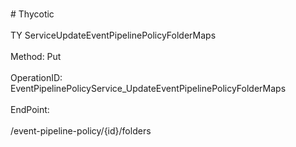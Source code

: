 <br>#     Thycotic</br>
<br>TY ServiceUpdateEventPipelinePolicyFolderMaps</br>
<br>Method: Put</br>
<br>OperationID: EventPipelinePolicyService_UpdateEventPipelinePolicyFolderMaps</br>
<br>EndPoint:</br>
<br>/event-pipeline-policy/{id}/folders</br>
